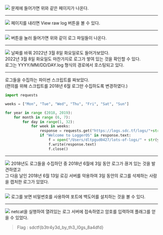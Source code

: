 ![](https://img1.daumcdn.net/thumb/R1280x0/?scode=mtistory2&fname=https%3A%2F%2Fblog.kakaocdn.net%2Fdn%2FPiEvI%2FbtrBMCvuDCE%2FxUnggBjvK2QSebWrXFkDmk%2Fimg.png)
문제에 들어가면 위와 같은 페이지가 나온다.</br>

---

![](https://img1.daumcdn.net/thumb/R1280x0/?scode=mtistory2&fname=https%3A%2F%2Fblog.kakaocdn.net%2Fdn%2FLPoWZ%2FbtrBMaTvHrU%2FYDRmojUZwoF35xcO2qjZ9k%2Fimg.png)
페이지를 내리면 View raw log 버튼을 볼 수 있다.<br/>

---

![](https://img1.daumcdn.net/thumb/R1280x0/?scode=mtistory2&fname=https%3A%2F%2Fblog.kakaocdn.net%2Fdn%2FbYL9kN%2FbtrBNdip2Eg%2FqC8t9P2wZgQFUkL2Xk037K%2Fimg.png)
버튼을 눌러 들어가면 위와 같이 로그 파일들이 나온다.<br/>

---

![](https://img1.daumcdn.net/thumb/R1280x0/?scode=mtistory2&fname=https%3A%2F%2Fblog.kakaocdn.net%2Fdn%2FCecKE%2FbtrBLUKdb3S%2Fm6ORr4HxWkl58TztkTue21%2Fimg.png)
날짜를 바꿔 2022년 3월 8일 화요일로도 들어가보았다.<br/>
2022년 3월 8일 화요일도 마찬가지로 로그가 쌓여 있는 것을 확인할 수 있다.<br/>
로그는 YYYY/MM/DD/DAY.log 형식의 경로에서 호스팅되고 있다.</br>

---

로그들을 수집하는 파이썬 스크립트를 짜보았다.</br>
(편의를 위해 스크립트를 2018년 6월 로그만 수집하도록 변경하였다.)


```python
import requests

weeks = ["Mon", "Tue", "Wed", "Thu", "Fri", "Sat", "Sun"]

for year in range (2018, 2019):
    for month in range (6, 7):
        for day in range(1, 32):
            for week in weeks:
                response = requests.get("https://logs.sdc.tf/logs/"+str(year)+"/"+str(month)+"/"+str(day)+"/"+str(week)+".log")
                if "Welcome to LoggerOS" in response.text:
                    f = open("/Users/dltpgud0427/lots-of-logs/" + str(year) + '-' + str(month) + '-' + str(day) + '-' + str(week) + ".log", 'w')
                    f.write(response.text)
                    f.close()
```

---

![](https://img1.daumcdn.net/thumb/R1280x0/?scode=mtistory2&fname=https%3A%2F%2Fblog.kakaocdn.net%2Fdn%2FQFPOD%2FbtrBQDf7JOT%2FerS9wpakmDUAUKA31yKvDk%2Fimg.png)
2018년도 로그들을 수집하던 중 2018년 6월에 3일 동안 로그가 끊겨 있는 것을 발견하였고</br>
그 다음 날인 2018년 6월 13일 로깅 서버를 악용하여 3일 동안의 로그를 삭제하는 사람을 캡처한 로그가 있었다.<br/>

---

![](https://img1.daumcdn.net/thumb/R1280x0/?scode=mtistory2&fname=https%3A%2F%2Fblog.kakaocdn.net%2Fdn%2FcKOjir%2FbtrBHpYBB7t%2FA0S9kCK47YTnO4o1vemUB0%2Fimg.png)
로그를 보면 비밀번호를 사용하여 포트에 백도어를 설치하는 것을 볼 수 있다.<br/>

---

![](https://img1.daumcdn.net/thumb/R1280x0/?scode=mtistory2&fname=https%3A%2F%2Fblog.kakaocdn.net%2Fdn%2FbC753K%2FbtrBPffvqxc%2FBrJDrnj1LmfDBwblOsmAA0%2Fimg.png)
netcat을 실행하여 열려있는 로그 서버에 접속하였고 암호를 입력하여 플래그를 얻을 수 있었다.<br/>


> Flag : sdctf{b3tr4y3d_by_th3_l0gs_8a4dfd}
